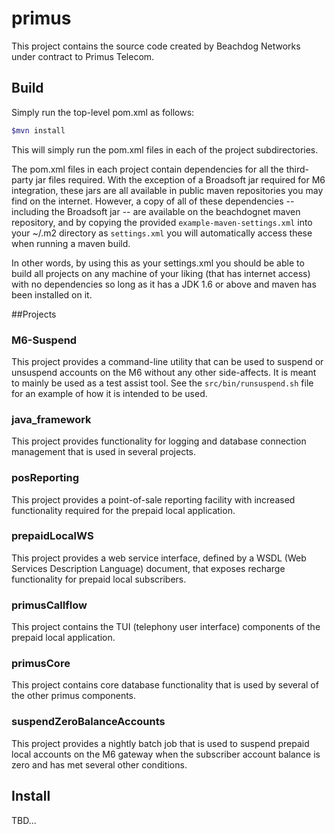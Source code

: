 # primus

This project contains the source code created by Beachdog Networks under contract to Primus Telecom.  

## Build
Simply run the top-level pom.xml as follows:
```bash
$mvn install
```
This will simply run the pom.xml files in each of the project subdirectories.

The pom.xml files in each project contain dependencies for all the third-party jar files required.  With the exception of a Broadsoft jar required for M6 integration, these jars are all available in public maven repositories you may find on the internet.  However, a copy of all of these dependencies -- including the Broadsoft jar -- are available on the beachdognet maven repository, and by copying the provided `example-maven-settings.xml` into your ~/.m2 directory as `settings.xml` you will automatically access these when running a maven build.  

In other words, by using this as your settings.xml you should be able 
to build all projects on any machine of your liking (that has internet access) with no dependencies so long as it has a JDK 1.6 or above and maven has been installed on it.

##Projects

### M6-Suspend

This project provides a command-line utility that can be used to suspend or unsuspend accounts on the M6 without any other side-affects.  It is meant to mainly be used as a test assist tool.  See the `src/bin/runsuspend.sh` file for an example of how it is intended to be used.

### java_framework

This project provides functionality for logging and database connection management that is used in several projects.

### posReporting

This project provides a point-of-sale reporting facility with increased functionality required for the prepaid local application.

### prepaidLocalWS

This project provides a web service interface, defined by a WSDL (Web Services Description Language) document, that exposes recharge functionality for prepaid local subscribers.

### primusCallflow

This project contains the TUI (telephony user interface) components of the prepaid local application.

### primusCore

This project contains core database functionality that is used by several of the other primus components.

### suspendZeroBalanceAccounts

This project provides a nightly batch job that is used to suspend prepaid local accounts on the M6 gateway when the subscriber account balance is zero and has met several other conditions.

## Install

TBD...